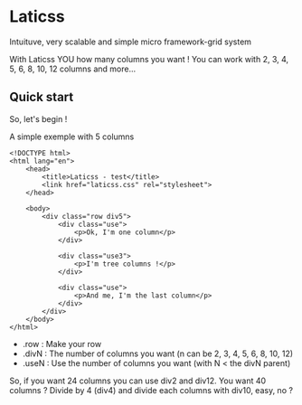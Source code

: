 Laticss
=======

Intuituve, very scalable and simple micro framework-grid system

With Laticss YOU how many columns you want ! You can work with 2, 3, 4, 5, 6, 8, 10, 12 columns and more... 

Quick start
-----------
So, let's begin !

A simple exemple with 5 columns

```
<!DOCTYPE html>
<html lang="en">
    <head>
        <title>Laticss - test</title>
        <link href="laticss.css" rel="stylesheet">
    </head>
  
    <body>
        <div class="row div5">
            <div class="use">
                <p>Ok, I'm one column</p>
            </div>
        
            <div class="use3">
                <p>I'm tree columns !</p>
            </div>
            
            <div class="use">
                <p>And me, I'm the last column</p>
            </div>
        </div>
    </body>
</html>
```

 * .row : Make your row
 * .divN : The number of columns you want (n can be 2, 3, 4, 5, 6, 8, 10, 12)
 * .useN : Use the number of columns you want (with N < the divN parent)

So, if you want 24 columns you can use div2 and div12. You want 40 columns ? Divide by 4 (div4) and divide each columns with div10, easy, no ?

